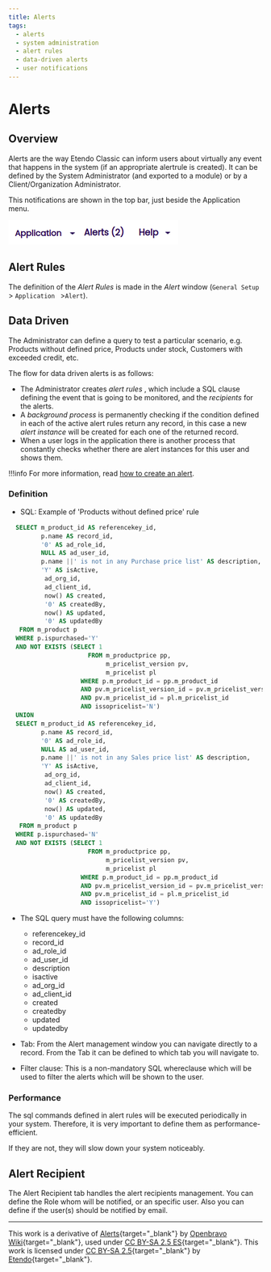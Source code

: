 ```yaml
---
title: Alerts
tags: 
  - alerts
  - system administration
  - alert rules
  - data-driven alerts
  - user notifications
---
```


# Alerts


##  Overview

Alerts are the way Etendo Classic can inform users about virtually any event
that happens in the system (if an appropriate alertrule is created). It can be
defined by the System Administrator (and exported to a module) or by a Client/Organization Administrator.

This notifications are shown in the top bar, just beside the Application menu.

![]( ../../../assets/developer-guide/etendo-classic/concepts/Alerts-0.png)


##  Alert Rules

The definition of the _Alert Rules_ is made in the _Alert_ window (`General Setup` > `Application ` >`Alert`).

##  Data Driven

The Administrator can define a query to test a particular scenario, e.g. Products without defined price, Products under stock, Customers with exceeded credit, etc.

The flow for data driven alerts is as follows:

  * The Administrator creates *alert rules* , which include a SQL clause defining the event that is going to be monitored, and the *recipients* for the alerts. 
  * A *background process* is permanently checking if the condition defined in each of the active alert rules return any record, in this case a new *alert instance* will be created for each one of the returned record. 
  * When a user logs in the application there is another process that constantly checks whether there are alert instances for this user and shows them. 

!!!info
    For more information, read [how to create an alert](../../../developer-guide/etendo-classic/how-to-guides/How_to_create_an_Alert.md).

###  Definition

  * SQL: Example of 'Products without defined price' rule 

    
    
  ```sql
    SELECT m_product_id AS referencekey_id,
           p.name AS record_id,
           '0' AS ad_role_id,
           NULL AS ad_user_id,
           p.name ||' is not in any Purchase price list' AS description,
           'Y' AS isActive,
            ad_org_id, 
            ad_client_id, 
            now() AS created,  
            '0' AS createdBy,  
            now() AS updated,
            '0' AS updatedBy
     FROM m_product p
    WHERE p.ispurchased='Y'
    AND NOT EXISTS (SELECT 1 
                        FROM m_productprice pp,
                             m_pricelist_version pv,
                             m_pricelist pl
                      WHERE p.m_product_id = pp.m_product_id
                      AND pv.m_pricelist_version_id = pv.m_pricelist_version_id
                      AND pv.m_pricelist_id = pl.m_pricelist_id
                      AND issopricelist='N')
    UNION                  
    SELECT m_product_id AS referencekey_id,
           p.name AS record_id,
           '0' AS ad_role_id,
           NULL AS ad_user_id,
           p.name ||' is not in any Sales price list' AS description,
           'Y' AS isActive,
            ad_org_id, 
            ad_client_id, 
            now() AS created,  
            '0' AS createdBy,  
            now() AS updated,
            '0' AS updatedBy
     FROM m_product p
    WHERE p.ispurchased='N'
    AND NOT EXISTS (SELECT 1 
                        FROM m_productprice pp,
                             m_pricelist_version pv,
                             m_pricelist pl
                      WHERE p.m_product_id = pp.m_product_id
                      AND pv.m_pricelist_version_id = pv.m_pricelist_version_id
                      AND pv.m_pricelist_id = pl.m_pricelist_id
                      AND issopricelist='Y')
  ```

  * The SQL query must have the following columns: 
    * referencekey_id 
    * record_id 
    * ad_role_id 
    * ad_user_id 
    * description 
    * isactive 
    * ad_org_id 
    * ad_client_id 
    * created 
    * createdby 
    * updated 
    * updatedby 

  * Tab: From the Alert management window you can navigate directly to a record. From the Tab it can be defined to which tab you will navigate to. 

  * Filter clause: This is a non-mandatory SQL whereclause which will be used to filter the alerts which will be shown to the user. 

###  Performance

The sql commands defined in alert rules will be executed periodically in
your system. Therefore, it is very important to define them as performance-efficient.

If they are not, they will slow down your system noticeably.


##  Alert Recipient

The Alert Recipient tab handles the alert recipients management. You can
define the Role whom will be notified, or an specific user. Also you can
define if the user(s) should be notified by email.

---

This work is a derivative of [Alerts](https://wiki.openbravo.com/wiki/Alerts){target="\_blank"} by [Openbravo Wiki](http://wiki.openbravo.com/wiki/Welcome_to_Openbravo){target="\_blank"}, used under [CC BY-SA 2.5 ES](https://creativecommons.org/licenses/by-sa/2.5/es/){target="\_blank"}. This work is licensed under [CC BY-SA 2.5](https://creativecommons.org/licenses/by-sa/2.5/){target="\_blank"} by [Etendo](https://etendo.software){target="\_blank"}. 
